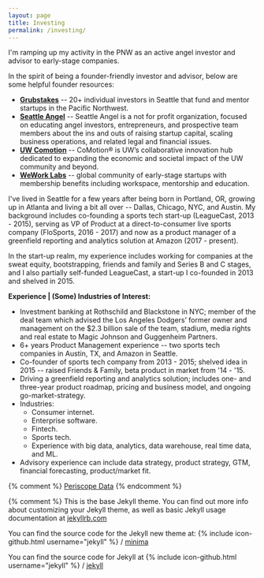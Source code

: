 ```yaml
---
layout: page
title: Investing
permalink: /investing/
---
```


I'm ramping up my activity in the PNW as an active angel investor and advisor to early-stage companies.

In the spirit of being a founder-friendly investor and advisor, below are some helpful founder resources:
* **[Grubstakes](http://grubstakes.vc)** -- 20+ individual investors in Seattle that fund and mentor startups in the Pacific Northwest.
* **[Seattle Angel](http://www.seattleangel.com)** -- Seattle Angel is a not for profit organization, focused on educating angel investors, entrepreneurs, and prospective team members about the ins and outs of raising startup capital, scaling business operations, and related legal and financial issues.
* **[UW Comotion](https://comotion.uw.edu)** -- CoMotion® is UW’s collaborative innovation hub dedicated to expanding the economic and societal impact of the UW community and beyond.
* **[WeWork Labs](https://www.wework.com/labs)** -- global community of early-stage startups with membership benefits including workspace, mentorship and education.

I've lived in Seattle for a few years after being born in Portland, OR, growing up in Atlanta and living a bit all over -- Dallas, Chicago, NYC, and Austin.
My background includes co-founding a sports tech start-up (LeagueCast, 2013 - 2015), serving as VP of Product at a direct-to-consumer live sports company (FloSports, 2016 - 2017) and now as a product manager of a greenfield reporting and analytics solution at Amazon (2017 - present). 

In the start-up realm, my experience includes working for companies at the sweat equity, bootstrapping, friends and family and Series B and C stages, and I also partially self-funded LeagueCast, a start-up I co-founded in 2013 and shelved in 2015.

**Experience | (Some) Industries of Interest:**
* Investment banking at Rothschild and Blackstone in NYC; member of the deal team which advised the Los Angeles Dodgers’ former owner and management on the $2.3 billion sale of the team, stadium, media rights and real estate to Magic Johnson and Guggenheim Partners.
* 6+ years Product Management experience -- two sports tech companies in Austin, TX, and Amazon in Seattle.
* Co-founder of sports tech company from 2013 - 2015; shelved idea in 2015 -- raised Friends & Family, beta product in market from '14 - '15.
* Driving a greenfield reporting and analytics solution; includes one- and three-year product roadmap, pricing and business model, and ongoing go-market-strategy.
* Industries:
  * Consumer internet.
  * Enterprise software.
  * Fintech.
  * Sports tech.
  * Experience with big data, analytics, data warehouse, real time data, and ML.
* Advisory experience can include data strategy, product strategy, GTM, financial forecasting, product/market fit.


{% comment %} 
<a href="https://www.periscopedata.com" target="_blank">Periscope Data</a>
{% endcomment %}  


{% comment %} 
This is the base Jekyll theme. You can find out more info about customizing your Jekyll theme, 
as well as basic Jekyll usage documentation at [jekyllrb.com](https://jekyllrb.com/)


You can find the source code for the Jekyll new theme at:
{% include icon-github.html username="jekyll" %} /
[minima](https://github.com/jekyll/minima)

You can find the source code for Jekyll at
{% include icon-github.html username="jekyll" %} /
[jekyll](https://github.com/jekyll/jekyll)

